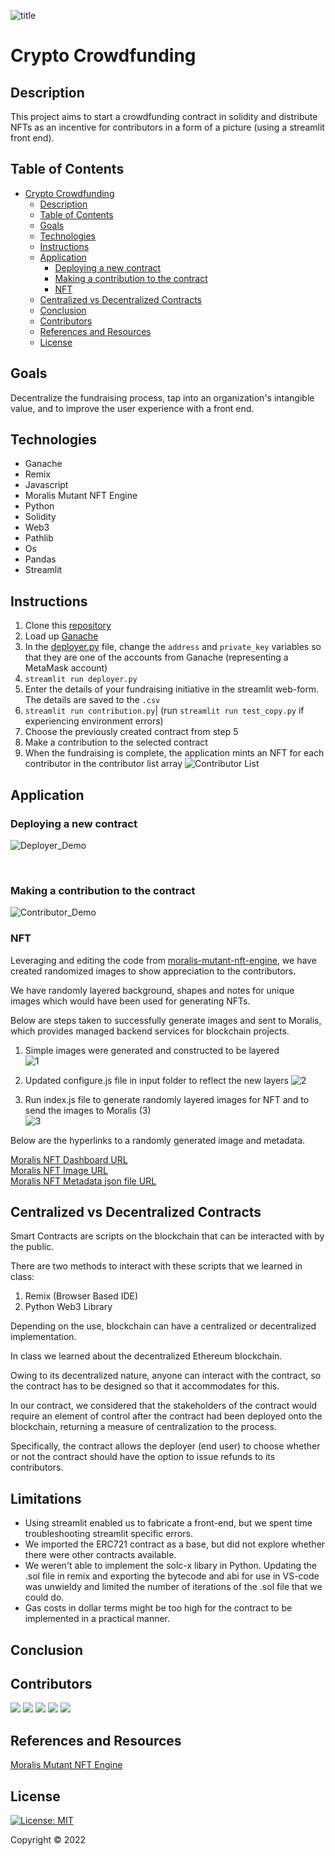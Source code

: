 ![title](/images/title.PNG)
# Crypto Crowdfunding 

## Description
This project aims to start a crowdfunding contract in solidity and distribute NFTs as an incentive for contributors in a form of a picture (using a streamlit front end). 

## Table of Contents
- [Crypto Crowdfunding](#crypto-crowdfunding)
  - [Description](#description)
  - [Table of Contents](#table-of-contents)
  - [Goals](#goals)
  - [Technologies](#technologies)
  - [Instructions](#instructions)
  - [Application](#application)
    - [Deploying a new contract](#deploying-a-new-contract)
    - [Making a contribution to the contract](#making-a-contribution-to-the-contract)
    - [NFT](#nft)
  - [Centralized vs Decentralized Contracts](#centralized-vs-decentralized-contracts)
  - [Conclusion](#conclusion)
  - [Contributors](#contributors)
  - [References and Resources](#references-and-resources)
  - [License](#license)

## Goals
Decentralize the fundraising process, tap into an organization's intangible value, and to improve the user experience with a front end.

## Technologies
* Ganache
* Remix
* Javascript 
* Moralis Mutant NFT Engine
* Python
* Solidity
* Web3
* Pathlib
* Os
* Pandas
* Streamlit

## Instructions
1. Clone this [repository](https://github.com/GuilleMGN/Project3-Group3)
2. Load up [Ganache](https://trufflesuite.com/ganache/)
3. In the [deployer.py](smart_contract_code/deployer.py) file, change the `address` and `private_key` variables so that they are one of the accounts from Ganache (representing a MetaMask account)
4. `streamlit run deployer.py`
5. Enter the details of your fundraising initiative in the streamlit web-form. The details are saved to the `.csv`
6. `streamlit run contribution.py`| (run `streamlit run test_copy.py` if experiencing environment errors)
7. Choose the previously created contract from step 5
8. Make a contribution to the selected contract
9. When the fundraising is complete, the application mints an NFT for each contributor in the contributor list array
![Contributor List](images/contributor-list.png)

## Application
### Deploying a new contract
![Deployer_Demo](https://github.com/GuilleMGN/Project3-Group3/blob/main/Frontend%20Demo%20Recordings/contributor.gif)

<br>

### Making a contribution to the contract
![Contributor_Demo](https://github.com/GuilleMGN/Project3-Group3/blob/main/Frontend%20Demo%20Recordings/deployer.gif)

### NFT
Leveraging and editing the code from [moralis-mutant-nft-engine](https://github.com/ashbeech/moralis-mutants-nft-engine), we have created randomized images to show appreciation to the contributors. 

We have randomly layered background, shapes and notes for unique images which would have been used for generating NFTs. 

Below are steps taken to successfully generate images and sent to Moralis, which provides managed backend services for blockchain projects. 

1. Simple images were generated and constructed to be layered <br>
![1](https://github.com/GuilleMGN/Project3-Group3/blob/readme/images/Layer%20Inputs.PNG?raw=true)

2. Updated configure.js file in input folder to reflect the new layers
![2](https://github.com/GuilleMGN/Project3-Group3/blob/readme/images/NFT-Layers.PNG?raw=true)


3. Run index.js file to generate randomly layered images for NFT and to send the images to Moralis (3)<br>
![3](https://github.com/GuilleMGN/Project3-Group3/blob/readme/images/node%20index.PNG?raw=true)


Below are the hyperlinks to a randomly generated image and metadata.

[Moralis NFT Dashboard URL](https://ggdm8rselphi.usemoralis.com:2083/apps/moralisDashboard/browser/Metadata)<br>
[Moralis NFT Image URL](https://ipfs.moralis.io:2053/ipfs/QmQfnGGbQxZtTNQ8mKvKLvNQJaX1J2xc2n9iDKhjXD5zFF/images/0000000000000000000000000000000000000000000000000000000000000009.png) <br>
[Moralis NFT Metadata json file URL](https://ipfs.moralis.io:2053/ipfs/QmcaUdQt3Ts2wAiEXBoQmccLsyu7jBqzbdMbVWRoV52a6p/metadata/0000000000000000000000000000000000000000000000000000000000000009.json)

## Centralized vs Decentralized Contracts
Smart Contracts are scripts on the blockchain that can be interacted with by the public.

There are two methods to interact with these scripts that we learned in class: 

1)	Remix (Browser Based IDE) 
2)	Python Web3 Library 

Depending on the use, blockchain can have a centralized or decentralized implementation. 

In class we learned about the decentralized Ethereum blockchain.

Owing to its decentralized nature, anyone can interact with the contract, so the contract has to be designed so that it accommodates for this.

In our contract, we considered that the stakeholders of the contract would require an element of control after the contract had been deployed onto the blockchain, returning a measure of centralization to the process.

Specifically, the contract allows the deployer (end user) to choose whether or not the contract should have the option to issue refunds to its contributors.

## Limitations
* Using streamlit enabled us to fabricate a front-end, but we spent time troubleshooting streamlit specific errors.
* We imported the ERC721 contract as a base, but did not explore whether there were other contracts available.
* We weren't able to implement the solc-x libary in Python. Updating the .sol file in remix and exporting the bytecode and abi for use in VS-code was unwieldy and limited the number of iterations of the .sol file that we could do.
* Gas costs in dollar terms might be too high for the contract to be implemented in a practical manner.

## Conclusion

## Contributors
[![](https://github.com/GuilleMGN.png?size=50)](https://github.com/GuilleMGN)
[![](https://github.com/Yu9Psx2.png?size=50)](https://github.com/Yu9Psx2)
[![](https://github.com/dmerkulenko.png?size=50)](https://github.com/dmerkulenko)
[![](https://github.com/krom17.png?size=50)](https://github.com/krom17)
[![](https://github.com/JakeKJShin.png?size=50)](https://github.com/JakeKJShin)

## References and Resources
[Moralis Mutant NFT Engine](https://github.com/ashbeech/moralis-mutants-nft-engine)

## License
[![License: MIT](https://img.shields.io/badge/License-MIT-yellow.svg)](https://opensource.org/licenses/MIT)

Copyright © 2022
